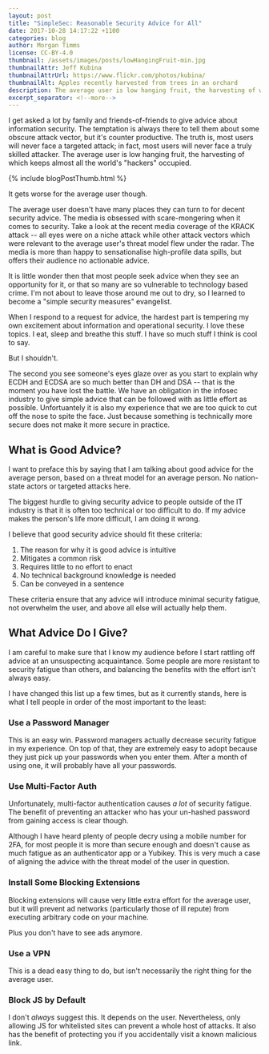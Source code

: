 ```yaml
---
layout: post
title: "SimpleSec: Reasonable Security Advice for All"
date: 2017-10-28 14:17:22 +1100
categories: blog
author: Morgan Timms
license: CC-BY-4.0
thumbnail: /assets/images/posts/lowHangingFruit-min.jpg
thumbnailAttr: Jeff Kubina
thumbnailAttrUrl: https://www.flickr.com/photos/kubina/
thumbnailAlt: Apples recently harvested from trees in an orchard
description: The average user is low hanging fruit, the harvesting of which keeps almost all the world's "hackers" occupied.
excerpt_separator: <!--more-->
---
```


I get asked a lot by family and friends-of-friends to give advice about information security.
The temptation is always there to tell them about some obscure attack vector, but it's counter productive.
The truth is, most users will never face a targeted attack; in fact, most users will never face a truly skilled attacker.
The average user is low hanging fruit, the harvesting of which keeps almost all the world's "hackers" occupied.

{% include blogPostThumb.html %}

It gets worse for the average user though.
<!--more-->

The average user doesn't have many places they can turn to for decent security advice.
The media is obsessed with scare-mongering when it comes to security.
Take a look at the recent media coverage of the KRACK attack -- all eyes were on a niche attack while other attack vectors which were relevant to the average user's threat model flew under the radar.
The media is more than happy to sensationalise high-profile data spills, but offers their audience no actionable advice.

It is little wonder then that most people seek advice when they see an opportunity for it, or that so many are so vulnerable to technology based crime.
I'm not about to leave those around me out to dry, so I learned to become a "simple security measures" evangelist.

When I respond to a request for advice, the hardest part is tempering my own excitement about information and operational security.
I love these topics. I eat, sleep and breathe this stuff. I have so much stuff I think is cool to say.

But I shouldn't.

The second you see someone's eyes glaze over as you start to explain why ECDH and ECDSA are so much better than DH and DSA -- that is the moment you have lost the battle.
We have an obligation in the infosec industry to give simple advice that can be followed with as little effort as possible.
Unfortuantely it is also my experience that we are too quick to cut off the nose to spite the face. Just because something is technically more secure does not make it more secure in practice.

## What is Good Advice?

I want to preface this by saying that I am talking about good advice for the average person, based on a threat model for an average person. No nation-state actors or targeted attacks here.

The biggest hurdle to giving security advice to people outside of the IT industry is that it is often too technical or too difficult to do. If my advice makes the person's life more difficult, I am doing it wrong.

I believe that good security advice should fit these criteria:

1. The reason for why it is good advice is intuitive
1. Mitigates a common risk
1. Requires little to no effort to enact
1. No technical background knowledge is needed
1. Can be conveyed in a sentence

These criteria ensure that any advice will introduce minimal security fatigue, not overwhelm the user, and above all else will actually help them.

## What Advice Do I Give?

I am careful to make sure that I know my audience before I start rattling off advice at an unsuspecting acquaintance. Some people are more resistant to security fatigue than others, and balancing the benefits with the effort isn't always easy.

I have changed this list up a few times, but as it currently stands, here is what I tell people in order of the most important to the least:

### Use a Password Manager

This is an easy win. Password managers actually decrease security fatigue in my experience. On top of that, they are extremely easy to adopt because they just pick up your passwords when you enter them. After a month of using one, it will probably have all your passwords.

### Use Multi-Factor Auth

Unfortunately, multi-factor authentication causes _a lot_ of security fatigue. The benefit of preventing an attacker who has your un-hashed password from gaining access is clear though.

Although I have heard plenty of people decry using a mobile number for 2FA, for most people it is more than secure enough and doesn't cause as much fatigue as an authenticator app or a Yubikey. This is very much a case of aligning the advice with the threat model of the user in question.

### Install Some Blocking Extensions

Blocking extensions will cause very little extra effort for the average user, but it will prevent ad networks (particularly those of ill repute) from executing arbitrary code on your machine.

Plus you don't have to see ads anymore.

### Use a VPN

This is a dead easy thing to do, but isn't necessarily the right thing for the average user.

### Block JS by Default

I don't _always_ suggest this. It depends on the user. Nevertheless, only allowing JS for whitelisted sites can prevent a whole host of attacks. It also has the benefit of protecting you if you accidentally visit a known malicious link.